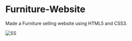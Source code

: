 # Furniture-Website
Made a Furniture selling website using HTML5 and CSS3.


![SS](https://user-images.githubusercontent.com/92387052/182445186-0ef236e0-d58a-42a8-aa11-032b3b8f0b5e.png)
